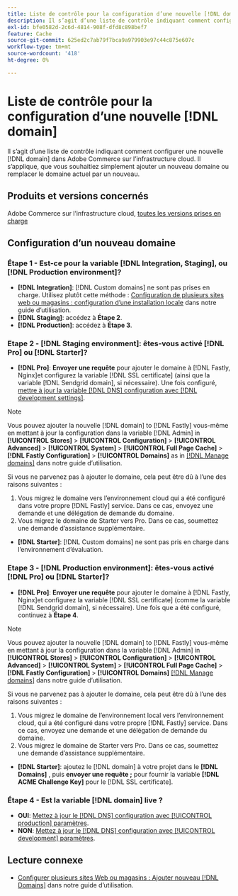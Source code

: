 ```yaml
---
title: Liste de contrôle pour la configuration d’une nouvelle [!DNL domain]
description: Il s’agit d’une liste de contrôle indiquant comment configurer une nouvelle [!DNL domain] dans Adobe Commerce sur l’infrastructure cloud.
exl-id: bfe0582d-2c6d-4814-908f-dfd8c898bef7
feature: Cache
source-git-commit: 625ed2c7ab79f7bca9a979903e97c44c875e607c
workflow-type: tm+mt
source-wordcount: '418'
ht-degree: 0%

---
```


# Liste de contrôle pour la configuration d’une nouvelle [!DNL domain]

Il s’agit d’une liste de contrôle indiquant comment configurer une nouvelle [!DNL domain] dans Adobe Commerce sur l’infrastructure cloud. Il s’applique, que vous souhaitiez simplement ajouter un nouveau domaine ou remplacer le domaine actuel par un nouveau.

## Produits et versions concernés

Adobe Commerce sur l’infrastructure cloud, [toutes les versions prises en charge](https://www.adobe.com/content/dam/cc/en/legal/terms/enterprise/pdfs/Adobe-Commerce-Software-Lifecycle-Policy.pdf)

## Configuration d’un nouveau domaine

### Étape 1 - Est-ce pour la variable [!DNL Integration, Staging], ou [!DNL Production environment]?

* **[!DNL Integration]**: [!DNL Custom domains] ne sont pas prises en charge. Utilisez plutôt cette méthode : [Configuration de plusieurs sites web ou magasins : configuration d’une installation locale](https://experienceleague.adobe.com/docs/commerce-cloud-service/user-guide/configure-store/multiple-sites.html#add-new-domains) dans notre guide d’utilisation.
* **[!DNL Staging]**: accédez à **Étape 2**.
* **[!DNL Production]**: accédez à **Étape 3**.

### Etape 2 - [!DNL Staging environment]: êtes-vous activé [!DNL Pro] ou [!DNL Starter]?

* **[!DNL Pro]**: **Envoyer une requête** pour ajouter le domaine à [!DNL Fastly, Nginx]et configurez la variable [!DNL SSL certificate] (ainsi que la variable [!DNL Sendgrid domain], si nécessaire). Une fois configuré, [mettre à jour la variable [!DNL DNS] configuration avec [!DNL development settings]](https://experienceleague.adobe.com/docs/commerce-cloud-service/user-guide/cdn/setup-fastly/fastly-configuration.html#update-dns-configuration-with-development-settings).

>[!NOTE]
>
>Vous pouvez ajouter la nouvelle [!DNL domain] to [!DNL Fastly] vous-même en mettant à jour la configuration dans la variable [!DNL Admin] in **[!UICONTROL Stores]** > **[!UICONTROL Configuration]** > **[!UICONTROL Advanced]** > **[!UICONTROL System]** > **[!UICONTROL Full Page Cache]** > **[!DNL Fastly Configuration]** > **[!UICONTROL Domains]** as in [[!DNL Manage domains]](https://experienceleague.adobe.com/docs/commerce-cloud-service/user-guide/cdn/setup-fastly/fastly-custom-cache-configuration.html#manage-domains) dans notre guide d’utilisation.
>
>Si vous ne parvenez pas à ajouter le domaine, cela peut être dû à l’une des raisons suivantes :
>
>1. Vous migrez le domaine vers l’environnement cloud qui a été configuré dans votre propre [!DNL Fastly] service. Dans ce cas, envoyez une demande et une délégation de demande du domaine.
>1. Vous migrez le domaine de Starter vers Pro. Dans ce cas, soumettez une demande d’assistance supplémentaire.

* **[!DNL Starter]**: [!DNL Custom domains] ne sont pas pris en charge dans l’environnement d’évaluation.

### Etape 3 - [!DNL Production environment]: êtes-vous activé [!DNL Pro] ou [!DNL Starter]?

* **[!DNL Pro]**: **Envoyer une requête** pour ajouter le domaine à [!DNL Fastly, Nginx]et configurez la variable [!DNL SSL certificate] (comme la variable [!DNL Sendgrid domain], si nécessaire). Une fois que a été configuré, continuez à **Étape 4**.

>[!NOTE]
>
>Vous pouvez ajouter la nouvelle [!DNL domain] to [!DNL Fastly] vous-même en mettant à jour la configuration dans la variable [!DNL Admin] in **[!UICONTROL Stores]** > **[!UICONTROL Configuration]** > **[!UICONTROL Advanced]** > **[!UICONTROL System]** > **[!UICONTROL Full Page Cache]** > **[!DNL Fastly Configuration]** > **[!UICONTROL Domains]** [[!DNL Manage domains]](https://experienceleague.adobe.com/docs/commerce-cloud-service/user-guide/cdn/setup-fastly/fastly-custom-cache-configuration.html#manage-domains) dans notre guide d’utilisation.
>
>
>Si vous ne parvenez pas à ajouter le domaine, cela peut être dû à l’une des raisons suivantes :
>
>1. Vous migrez le domaine de l’environnement local vers l’environnement cloud, qui a été configuré dans votre propre [!DNL Fastly] service. Dans ce cas, envoyez une demande et une délégation de demande du domaine.
>1. Vous migrez le domaine de Starter vers Pro. Dans ce cas, soumettez une demande d’assistance supplémentaire.

* **[!DNL Starter]**: ajoutez le [!DNL domain] à votre projet dans le **[!DNL Domains]** , puis **envoyer une requête ;** pour fournir la variable **[!DNL ACME Challenge Key]** pour le [!DNL SSL certificate].

### Étape 4 - Est la variable [!DNL domain] live ?

* **OUI**: [Mettez à jour le [!DNL DNS] configuration avec [!UICONTROL production] paramètres](https://experienceleague.adobe.com/docs/commerce-cloud-service/user-guide/launch/checklist.html#update-dns-configuration-with-production-settings).
* **NON**: [Mettez à jour le [!DNL DNS] configuration avec [!UICONTROL development] paramètres](https://experienceleague.adobe.com/docs/commerce-cloud-service/user-guide/cdn/setup-fastly/fastly-configuration.html#update-dns-configuration-with-development-settings).

## Lecture connexe

* [Configurer plusieurs sites Web ou magasins : Ajouter nouveau [!DNL Domains]](https://experienceleague.adobe.com/docs/commerce-cloud-service/user-guide/configure-store/multiple-sites.html#add-new-domains) dans notre guide d’utilisation.
